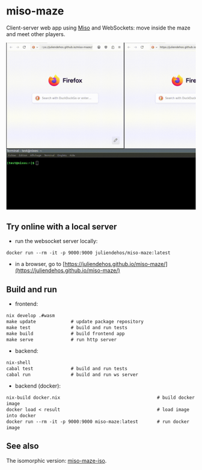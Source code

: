 # miso-maze

Client-server web app using [Miso](https://github.com/dmjio/miso) and
WebSockets: move inside the maze and meet other players.

![](miso-maze.gif)


## Try online with a local server

- run the websocket server locally:

```
docker run --rm -it -p 9000:9000 juliendehos/miso-maze:latest
```

- in a browser, go to
  [https://juliendehos.github.io/miso-maze/](https://juliendehos.github.io/miso-maze/)


## Build and run

- frontend:

```
nix develop .#wasm
make update             # update package repository
make test               # build and run tests
make build              # build frontend app
make serve              # run http server
```

- backend:

```
nix-shell
cabal test              # build and run tests
cabal run               # build and run ws server
```

- backend (docker):

```
nix-build docker.nix                                    # build docker image
docker load < result                                    # load image into docker
docker run --rm -it -p 9000:9000 miso-maze:latest       # run docker image
```

## See also

The isomorphic version:
[miso-maze-iso](https://github.com/juliendehos/miso-maze-iso).

